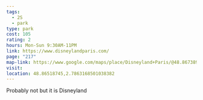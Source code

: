 ```yaml
---
tags:
  - 2S
  - park
type: park
cost: 105
rating: 2
hours: Mon-Sun 9:30AM-11PM
link: https://www.disneylandparis.com/
page: "217"
map-link: https://www.google.com/maps/place/Disneyland+Paris/@48.8673893,2.7810181,17z/data=!3m1!4b1!4m6!3m5!1s0x47e61d19ca7ae2bd:0x57faf8cb6310e660!8m2!3d48.8673858!4d2.783593!16s%2Fg%2F1211qgxn?entry=ttu&g_ep=EgoyMDI0MDkwNC4wIKXMDSoASAFQAw%3D%3D
visit: 
location: 48.86518745,2.7863168501038382
---
```

Probably not but it is Disneyland